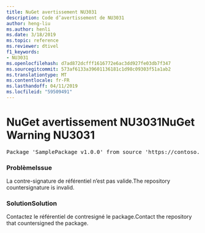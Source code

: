 ```yaml
---
title: NuGet avertissement NU3031
description: Code d’avertissement de NU3031
author: heng-liu
ms.author: henli
ms.date: 3/18/2019
ms.topic: reference
ms.reviewer: dtivel
f1_keywords:
- NU3031
ms.openlocfilehash: d7ad872dcfff1616772e6ac3dd927fe03db7f347
ms.sourcegitcommit: 573af6133a39601136181c1d98c09303f51a1ab2
ms.translationtype: MT
ms.contentlocale: fr-FR
ms.lasthandoff: 04/11/2019
ms.locfileid: "59509491"
---
```

# <a name="nuget-warning-nu3031"></a><span data-ttu-id="16f2a-103">NuGet avertissement NU3031</span><span class="sxs-lookup"><span data-stu-id="16f2a-103">NuGet Warning NU3031</span></span>

<pre>Package 'SamplePackage v1.0.0' from source 'https://contoso.com/index.json': The repository countersignature is invalid.</pre>

### <a name="issue"></a><span data-ttu-id="16f2a-104">Problème</span><span class="sxs-lookup"><span data-stu-id="16f2a-104">Issue</span></span>

<span data-ttu-id="16f2a-105">La contre-signature de référentiel n’est pas valide.</span><span class="sxs-lookup"><span data-stu-id="16f2a-105">The repository countersignature is invalid.</span></span>


### <a name="solution"></a><span data-ttu-id="16f2a-106">Solution</span><span class="sxs-lookup"><span data-stu-id="16f2a-106">Solution</span></span>

<span data-ttu-id="16f2a-107">Contactez le référentiel de contresigné le package.</span><span class="sxs-lookup"><span data-stu-id="16f2a-107">Contact the repository that countersigned the package.</span></span> 